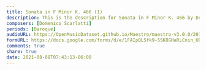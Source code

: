 ```yaml
---
title: Sonata in F Minor K. 466 (1)
description: This is the description for Sonata in F Minor K. 466 by Domenico Scarlatti
composers: [Domenico Scarlatti]
periods: [Baroque]
audioURL: https://OpenMusicDataset.github.io/Maestro/maestro-v3.0.0/2017/MIDI-Unprocessed_083_PIANO083_MID--AUDIO-split_07-09-17_Piano-e_2_-06_wav--1.midi
formURL: https://docs.google.com/forms/d/e/1FAIpQLSfk9-5SK8GHaRLCnin_UO9-0_IcqmFsINWN5g5R-kzWhSG_Rw/viewform
comments: true
share: true
date: 2021-08-08T07:43:13-06:00
---
```

